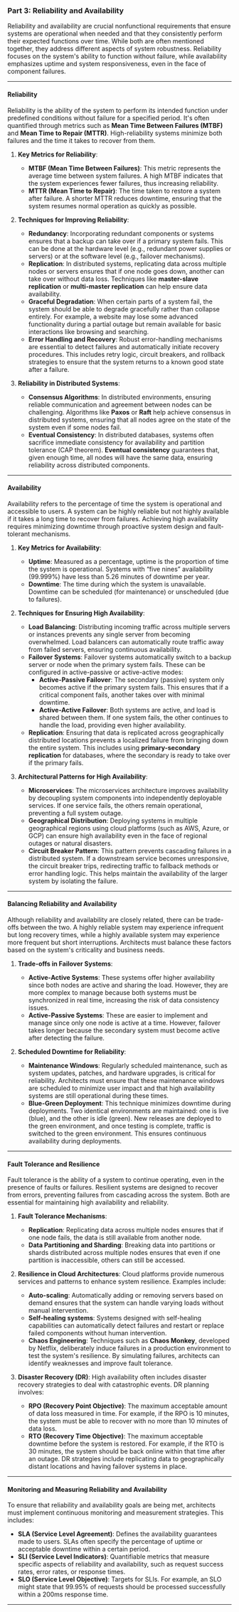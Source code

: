 ### Part 3: **Reliability and Availability**

Reliability and availability are crucial nonfunctional requirements that ensure systems are operational when needed and that they consistently perform their expected functions over time. While both are often mentioned together, they address different aspects of system robustness. Reliability focuses on the system's ability to function without failure, while availability emphasizes uptime and system responsiveness, even in the face of component failures.

---

#### **Reliability**

Reliability is the ability of the system to perform its intended function under predefined conditions without failure for a specified period. It's often quantified through metrics such as **Mean Time Between Failures (MTBF)** and **Mean Time to Repair (MTTR)**. High-reliability systems minimize both failures and the time it takes to recover from them.

1. **Key Metrics for Reliability**:
    - **MTBF (Mean Time Between Failures)**: This metric represents the average time between system failures. A high MTBF indicates that the system experiences fewer failures, thus increasing reliability.
    - **MTTR (Mean Time to Repair)**: The time taken to restore a system after failure. A shorter MTTR reduces downtime, ensuring that the system resumes normal operation as quickly as possible.

2. **Techniques for Improving Reliability**:
    - **Redundancy**: Incorporating redundant components or systems ensures that a backup can take over if a primary system fails. This can be done at the hardware level (e.g., redundant power supplies or servers) or at the software level (e.g., failover mechanisms).
    - **Replication**: In distributed systems, replicating data across multiple nodes or servers ensures that if one node goes down, another can take over without data loss. Techniques like **master-slave replication** or **multi-master replication** can help ensure data availability.
    - **Graceful Degradation**: When certain parts of a system fail, the system should be able to degrade gracefully rather than collapse entirely. For example, a website may lose some advanced functionality during a partial outage but remain available for basic interactions like browsing and searching.
    - **Error Handling and Recovery**: Robust error-handling mechanisms are essential to detect failures and automatically initiate recovery procedures. This includes retry logic, circuit breakers, and rollback strategies to ensure that the system returns to a known good state after a failure.

3. **Reliability in Distributed Systems**:
    - **Consensus Algorithms**: In distributed environments, ensuring reliable communication and agreement between nodes can be challenging. Algorithms like **Paxos** or **Raft** help achieve consensus in distributed systems, ensuring that all nodes agree on the state of the system even if some nodes fail.
    - **Eventual Consistency**: In distributed databases, systems often sacrifice immediate consistency for availability and partition tolerance (CAP theorem). **Eventual consistency** guarantees that, given enough time, all nodes will have the same data, ensuring reliability across distributed components.

---

#### **Availability**

Availability refers to the percentage of time the system is operational and accessible to users. A system can be highly reliable but not highly available if it takes a long time to recover from failures. Achieving high availability requires minimizing downtime through proactive system design and fault-tolerant mechanisms.

1. **Key Metrics for Availability**:
    - **Uptime**: Measured as a percentage, uptime is the proportion of time the system is operational. Systems with “five nines” availability (99.999%) have less than 5.26 minutes of downtime per year.
    - **Downtime**: The time during which the system is unavailable. Downtime can be scheduled (for maintenance) or unscheduled (due to failures).

2. **Techniques for Ensuring High Availability**:
    - **Load Balancing**: Distributing incoming traffic across multiple servers or instances prevents any single server from becoming overwhelmed. Load balancers can automatically route traffic away from failed servers, ensuring continuous availability.
    - **Failover Systems**: Failover systems automatically switch to a backup server or node when the primary system fails. These can be configured in active-passive or active-active modes:
        - **Active-Passive Failover**: The secondary (passive) system only becomes active if the primary system fails. This ensures that if a critical component fails, another takes over with minimal downtime.
        - **Active-Active Failover**: Both systems are active, and load is shared between them. If one system fails, the other continues to handle the load, providing even higher availability.
    - **Replication**: Ensuring that data is replicated across geographically distributed locations prevents a localized failure from bringing down the entire system. This includes using **primary-secondary replication** for databases, where the secondary is ready to take over if the primary fails.

3. **Architectural Patterns for High Availability**:
    - **Microservices**: The microservices architecture improves availability by decoupling system components into independently deployable services. If one service fails, the others remain operational, preventing a full system outage.
    - **Geographical Distribution**: Deploying systems in multiple geographical regions using cloud platforms (such as AWS, Azure, or GCP) can ensure high availability even in the face of regional outages or natural disasters.
    - **Circuit Breaker Pattern**: This pattern prevents cascading failures in a distributed system. If a downstream service becomes unresponsive, the circuit breaker trips, redirecting traffic to fallback methods or error handling logic. This helps maintain the availability of the larger system by isolating the failure.

---

#### **Balancing Reliability and Availability**

Although reliability and availability are closely related, there can be trade-offs between the two. A highly reliable system may experience infrequent but long recovery times, while a highly available system may experience more frequent but short interruptions. Architects must balance these factors based on the system's criticality and business needs.

1. **Trade-offs in Failover Systems**:
    - **Active-Active Systems**: These systems offer higher availability since both nodes are active and sharing the load. However, they are more complex to manage because both systems must be synchronized in real time, increasing the risk of data consistency issues.
    - **Active-Passive Systems**: These are easier to implement and manage since only one node is active at a time. However, failover takes longer because the secondary system must become active after detecting the failure.

2. **Scheduled Downtime for Reliability**:
    - **Maintenance Windows**: Regularly scheduled maintenance, such as system updates, patches, and hardware upgrades, is critical for reliability. Architects must ensure that these maintenance windows are scheduled to minimize user impact and that high availability systems are still operational during these times.
    - **Blue-Green Deployment**: This technique minimizes downtime during deployments. Two identical environments are maintained: one is live (blue), and the other is idle (green). New releases are deployed to the green environment, and once testing is complete, traffic is switched to the green environment. This ensures continuous availability during deployments.

---

#### **Fault Tolerance and Resilience**

Fault tolerance is the ability of a system to continue operating, even in the presence of faults or failures. Resilient systems are designed to recover from errors, preventing failures from cascading across the system. Both are essential for maintaining high availability and reliability.

1. **Fault Tolerance Mechanisms**:
    - **Replication**: Replicating data across multiple nodes ensures that if one node fails, the data is still available from another node.
    - **Data Partitioning and Sharding**: Breaking data into partitions or shards distributed across multiple nodes ensures that even if one partition is inaccessible, others can still be accessed.

2. **Resilience in Cloud Architectures**:
   Cloud platforms provide numerous services and patterns to enhance system resilience. Examples include:
    - **Auto-scaling**: Automatically adding or removing servers based on demand ensures that the system can handle varying loads without manual intervention.
    - **Self-healing systems**: Systems designed with self-healing capabilities can automatically detect failures and restart or replace failed components without human intervention.
    - **Chaos Engineering**: Techniques such as **Chaos Monkey**, developed by Netflix, deliberately induce failures in a production environment to test the system's resilience. By simulating failures, architects can identify weaknesses and improve fault tolerance.

3. **Disaster Recovery (DR)**:
   High availability often includes disaster recovery strategies to deal with catastrophic events. DR planning involves:
    - **RPO (Recovery Point Objective)**: The maximum acceptable amount of data loss measured in time. For example, if the RPO is 10 minutes, the system must be able to recover with no more than 10 minutes of data loss.
    - **RTO (Recovery Time Objective)**: The maximum acceptable downtime before the system is restored. For example, if the RTO is 30 minutes, the system should be back online within that time after an outage.
      DR strategies include replicating data to geographically distant locations and having failover systems in place.

---

#### **Monitoring and Measuring Reliability and Availability**

To ensure that reliability and availability goals are being met, architects must implement continuous monitoring and measurement strategies. This includes:
- **SLA (Service Level Agreement)**: Defines the availability guarantees made to users. SLAs often specify the percentage of uptime or acceptable downtime within a certain period.
- **SLI (Service Level Indicators)**: Quantifiable metrics that measure specific aspects of reliability and availability, such as request success rates, error rates, or response times.
- **SLO (Service Level Objective)**: Targets for SLIs. For example, an SLO might state that 99.95% of requests should be processed successfully within a 200ms response time.

---